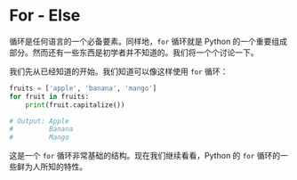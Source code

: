 # For - Else

循环是任何语言的一个必备要素。同样地，```for``` 循环就是 Python 的一个重要组成部分。然而还有一些东西是初学者并不知道的。我们将一个个讨论一下。

我们先从已经知道的开始。我们知道可以像这样使用 ```for``` 循环：

```python
fruits = ['apple', 'banana', 'mango']
for fruit in fruits:
    print(fruit.capitalize())

# Output: Apple
#         Banana
#         Mango
```

这是一个 ```for``` 循环非常基础的结构。现在我们继续看看，Python 的 ```for``` 循环的一些鲜为人所知的特性。